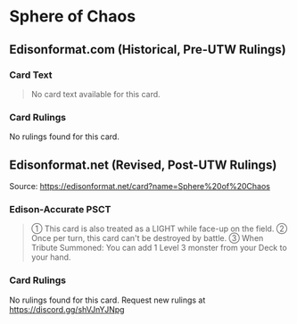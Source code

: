 # Sphere of Chaos

## Edisonformat.com (Historical, Pre-UTW Rulings)

### Card Text

> No card text available for this card.

### Card Rulings

No rulings found for this card.

## Edisonformat.net (Revised, Post-UTW Rulings)

Source: https://edisonformat.net/card?name=Sphere%20of%20Chaos

### Edison-Accurate PSCT

> ① This card is also treated as a LIGHT while face-up on the field.
> ② Once per turn, this card can't be destroyed by battle.
> ③ When Tribute Summoned: You can add 1 Level 3 monster from your Deck to your hand.

### Card Rulings

No rulings found for this card. Request new rulings at https://discord.gg/shVJnYJNpg
            